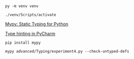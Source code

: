 ```console
py -m venv venv
```

```console
./venv/Scripts/activate
```
[Mypy: Static Typing for Python](https://github.com/python/mypy#ide-linter-integrations-and-pre-commit)

[Type hinting in PyCharm](https://www.jetbrains.com/help/pycharm/type-hinting-in-product.html)

```console
pip install mypy
```

```console
mypy advanced/Typing/experiment4.py --check-untyped-defs
```

